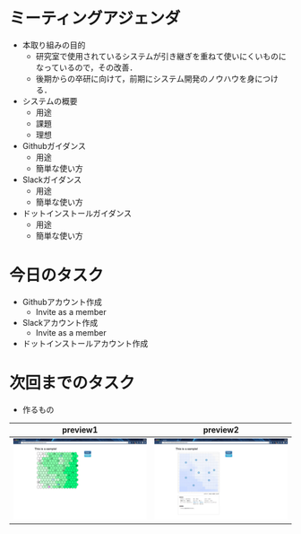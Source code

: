 # ミーティングアジェンダ

- 本取り組みの目的
  - 研究室で使用されているシステムが引き継ぎを重ねて使いにくいものになっているので，その改善．
  - 後期からの卒研に向けて，前期にシステム開発のノウハウを身につける．
- システムの概要
  - 用途
  - 課題
  - 理想
- Githubガイダンス
  - 用途 
  - 簡単な使い方
- Slackガイダンス
  - 用途
  - 簡単な使い方
- ドットインストールガイダンス
  - 用途
  - 簡単な使い方

# 今日のタスク

- Githubアカウント作成
  - Invite as a member 
- Slackアカウント作成
  - Invite as a member
- ドットインストールアカウント作成

# 次回までのタスク

- 作るもの

|preview1|preview2|
|---|---|
|![preview1](preview1.png)|![preview2](preview2.png)|

